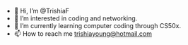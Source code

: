 - 👋 Hi, I’m @TrishiaF
- 👀 I’m interested in coding and networking.
- 🌱 I’m currently learning computer coding through CS50x.
- 📫 How to reach me trishiayoung@hotmail.com

<!---
TrishiaF/TrishiaF is a ✨ special ✨ repository because its `README.md` (this file) appears on your GitHub profile.
You can click the Preview link to take a look at your changes.
--->
